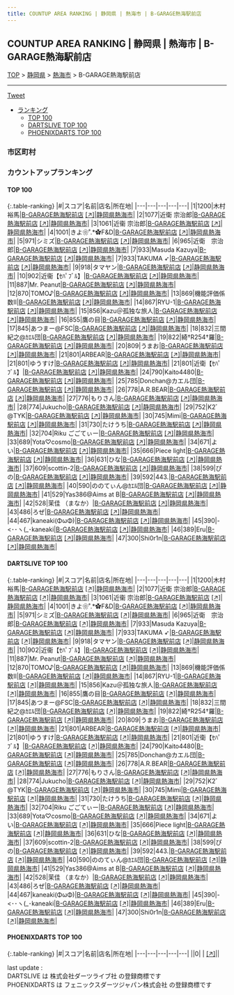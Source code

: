 ```yaml
---
title: COUNTUP AREA RANKING | 静岡県 | 熱海市 | B-GARAGE熱海駅前店
---
```

## COUNTUP AREA RANKING | 静岡県 | 熱海市 | B-GARAGE熱海駅前店

[TOP](/darts/rank/) > [静岡県](/darts/rank/静岡県/) > [熱海市](/darts/rank/静岡県/熱海市/) > B-GARAGE熱海駅前店

___

<a href="https://twitter.com/share?ref_src=twsrc%5Etfw" data-text="COUNTUP AREA RANKING | 静岡県熱海市B-GARAGE熱海駅前店" class="twitter-share-button" data-hashtags="DARTSLIVE,PHOENIXDARTS,darts,ダーツ" data-show-count="false">Tweet</a>

* [ランキング](#カウントアップランキング)
    * [TOP 100](#top-100)
    * [DARTSLIVE TOP 100](#dartslive-top-100)
    * [PHOENIXDARTS TOP 100](#phoenixdarts-top-100)

### 市区町村

<ul>

</ul>

### カウントアップランキング

#### TOP 100



{:.table-ranking}
|#|スコア|名前|店名|所在地|
|---|---|---|---|---|
|1|1200|<span class="rank-name-dl">木村 裕馬</span>|<a href="/darts/rank/shops/8d57c22f6e53f4ff25d56fb0e5c39bac.html">B-GARAGE熱海駅前店</a> <a href="https://search.dartslive.com/jp/shop/8d57c22f6e53f4ff25d56fb0e5c39bac">[↗]</a>|<a href="/darts/rank/静岡県/熱海市">静岡県熱海市</a>|
|2|1077|<span class="rank-name-dl">近衛 宗治郎</span>|<a href="/darts/rank/shops/8d57c22f6e53f4ff25d56fb0e5c39bac.html">B-GARAGE熱海駅前店</a> <a href="https://search.dartslive.com/jp/shop/8d57c22f6e53f4ff25d56fb0e5c39bac">[↗]</a>|<a href="/darts/rank/静岡県/熱海市">静岡県熱海市</a>|
|3|1061|<span class="rank-name-dl">近衞 宗治郎</span>|<a href="/darts/rank/shops/8d57c22f6e53f4ff25d56fb0e5c39bac.html">B-GARAGE熱海駅前店</a> <a href="https://search.dartslive.com/jp/shop/8d57c22f6e53f4ff25d56fb0e5c39bac">[↗]</a>|<a href="/darts/rank/静岡県/熱海市">静岡県熱海市</a>|
|4|1001|<span class="rank-name-dl">きよ❀˚.*✿F&amp;D</span>|<a href="/darts/rank/shops/8d57c22f6e53f4ff25d56fb0e5c39bac.html">B-GARAGE熱海駅前店</a> <a href="https://search.dartslive.com/jp/shop/8d57c22f6e53f4ff25d56fb0e5c39bac">[↗]</a>|<a href="/darts/rank/静岡県/熱海市">静岡県熱海市</a>|
|5|971|<span class="rank-name-dl">シミズ</span>|<a href="/darts/rank/shops/8d57c22f6e53f4ff25d56fb0e5c39bac.html">B-GARAGE熱海駅前店</a> <a href="https://search.dartslive.com/jp/shop/8d57c22f6e53f4ff25d56fb0e5c39bac">[↗]</a>|<a href="/darts/rank/静岡県/熱海市">静岡県熱海市</a>|
|6|965|<span class="rank-name-dl">近衛　宗治郎</span>|<a href="/darts/rank/shops/8d57c22f6e53f4ff25d56fb0e5c39bac.html">B-GARAGE熱海駅前店</a> <a href="https://search.dartslive.com/jp/shop/8d57c22f6e53f4ff25d56fb0e5c39bac">[↗]</a>|<a href="/darts/rank/静岡県/熱海市">静岡県熱海市</a>|
|7|933|<span class="rank-name-dl">Masuda Kazuya</span>|<a href="/darts/rank/shops/8d57c22f6e53f4ff25d56fb0e5c39bac.html">B-GARAGE熱海駅前店</a> <a href="https://search.dartslive.com/jp/shop/8d57c22f6e53f4ff25d56fb0e5c39bac">[↗]</a>|<a href="/darts/rank/静岡県/熱海市">静岡県熱海市</a>|
|7|933|<span class="rank-name-dl">TAKUMA ➶</span>|<a href="/darts/rank/shops/8d57c22f6e53f4ff25d56fb0e5c39bac.html">B-GARAGE熱海駅前店</a> <a href="https://search.dartslive.com/jp/shop/8d57c22f6e53f4ff25d56fb0e5c39bac">[↗]</a>|<a href="/darts/rank/静岡県/熱海市">静岡県熱海市</a>|
|9|918|<span class="rank-name-dl">タマヤン</span>|<a href="/darts/rank/shops/8d57c22f6e53f4ff25d56fb0e5c39bac.html">B-GARAGE熱海駅前店</a> <a href="https://search.dartslive.com/jp/shop/8d57c22f6e53f4ff25d56fb0e5c39bac">[↗]</a>|<a href="/darts/rank/静岡県/熱海市">静岡県熱海市</a>|
|10|902|<span class="rank-name-dl">近衞【ｾﾊﾟﾌﾞﾙ】</span>|<a href="/darts/rank/shops/8d57c22f6e53f4ff25d56fb0e5c39bac.html">B-GARAGE熱海駅前店</a> <a href="https://search.dartslive.com/jp/shop/8d57c22f6e53f4ff25d56fb0e5c39bac">[↗]</a>|<a href="/darts/rank/静岡県/熱海市">静岡県熱海市</a>|
|11|887|<span class="rank-name-dl">Mr. Peanut</span>|<a href="/darts/rank/shops/8d57c22f6e53f4ff25d56fb0e5c39bac.html">B-GARAGE熱海駅前店</a> <a href="https://search.dartslive.com/jp/shop/8d57c22f6e53f4ff25d56fb0e5c39bac">[↗]</a>|<a href="/darts/rank/静岡県/熱海市">静岡県熱海市</a>|
|12|870|<span class="rank-name-dl">TOMO♪</span>|<a href="/darts/rank/shops/8d57c22f6e53f4ff25d56fb0e5c39bac.html">B-GARAGE熱海駅前店</a> <a href="https://search.dartslive.com/jp/shop/8d57c22f6e53f4ff25d56fb0e5c39bac">[↗]</a>|<a href="/darts/rank/静岡県/熱海市">静岡県熱海市</a>|
|13|869|<span class="rank-name-dl">機能評価係数Ⅱ</span>|<a href="/darts/rank/shops/8d57c22f6e53f4ff25d56fb0e5c39bac.html">B-GARAGE熱海駅前店</a> <a href="https://search.dartslive.com/jp/shop/8d57c22f6e53f4ff25d56fb0e5c39bac">[↗]</a>|<a href="/darts/rank/静岡県/熱海市">静岡県熱海市</a>|
|14|867|<span class="rank-name-dl">RYU-1</span>|<a href="/darts/rank/shops/8d57c22f6e53f4ff25d56fb0e5c39bac.html">B-GARAGE熱海駅前店</a> <a href="https://search.dartslive.com/jp/shop/8d57c22f6e53f4ff25d56fb0e5c39bac">[↗]</a>|<a href="/darts/rank/静岡県/熱海市">静岡県熱海市</a>|
|15|856|<span class="rank-name-dl">Kazu＠孤独な旅人</span>|<a href="/darts/rank/shops/8d57c22f6e53f4ff25d56fb0e5c39bac.html">B-GARAGE熱海駅前店</a> <a href="https://search.dartslive.com/jp/shop/8d57c22f6e53f4ff25d56fb0e5c39bac">[↗]</a>|<a href="/darts/rank/静岡県/熱海市">静岡県熱海市</a>|
|16|855|<span class="rank-name-dl">鷹の目</span>|<a href="/darts/rank/shops/8d57c22f6e53f4ff25d56fb0e5c39bac.html">B-GARAGE熱海駅前店</a> <a href="https://search.dartslive.com/jp/shop/8d57c22f6e53f4ff25d56fb0e5c39bac">[↗]</a>|<a href="/darts/rank/静岡県/熱海市">静岡県熱海市</a>|
|17|845|<span class="rank-name-dl">あつまー@FSC</span>|<a href="/darts/rank/shops/8d57c22f6e53f4ff25d56fb0e5c39bac.html">B-GARAGE熱海駅前店</a> <a href="https://search.dartslive.com/jp/shop/8d57c22f6e53f4ff25d56fb0e5c39bac">[↗]</a>|<a href="/darts/rank/静岡県/熱海市">静岡県熱海市</a>|
|18|832|<span class="rank-name-dl">三間 紀之@ｶｴﾙ団</span>|<a href="/darts/rank/shops/8d57c22f6e53f4ff25d56fb0e5c39bac.html">B-GARAGE熱海駅前店</a> <a href="https://search.dartslive.com/jp/shop/8d57c22f6e53f4ff25d56fb0e5c39bac">[↗]</a>|<a href="/darts/rank/静岡県/熱海市">静岡県熱海市</a>|
|19|822|<span class="rank-name-dl">綺†R254†羅</span>|<a href="/darts/rank/shops/8d57c22f6e53f4ff25d56fb0e5c39bac.html">B-GARAGE熱海駅前店</a> <a href="https://search.dartslive.com/jp/shop/8d57c22f6e53f4ff25d56fb0e5c39bac">[↗]</a>|<a href="/darts/rank/静岡県/熱海市">静岡県熱海市</a>|
|20|809|<span class="rank-name-dl">うまお</span>|<a href="/darts/rank/shops/8d57c22f6e53f4ff25d56fb0e5c39bac.html">B-GARAGE熱海駅前店</a> <a href="https://search.dartslive.com/jp/shop/8d57c22f6e53f4ff25d56fb0e5c39bac">[↗]</a>|<a href="/darts/rank/静岡県/熱海市">静岡県熱海市</a>|
|21|801|<span class="rank-name-dl">ARBEAR</span>|<a href="/darts/rank/shops/8d57c22f6e53f4ff25d56fb0e5c39bac.html">B-GARAGE熱海駅前店</a> <a href="https://search.dartslive.com/jp/shop/8d57c22f6e53f4ff25d56fb0e5c39bac">[↗]</a>|<a href="/darts/rank/静岡県/熱海市">静岡県熱海市</a>|
|21|801|<span class="rank-name-dl">ゆうすけ</span>|<a href="/darts/rank/shops/8d57c22f6e53f4ff25d56fb0e5c39bac.html">B-GARAGE熱海駅前店</a> <a href="https://search.dartslive.com/jp/shop/8d57c22f6e53f4ff25d56fb0e5c39bac">[↗]</a>|<a href="/darts/rank/静岡県/熱海市">静岡県熱海市</a>|
|21|801|<span class="rank-name-dl">近衛【ｾﾊﾟﾌﾞﾙ】</span>|<a href="/darts/rank/shops/8d57c22f6e53f4ff25d56fb0e5c39bac.html">B-GARAGE熱海駅前店</a> <a href="https://search.dartslive.com/jp/shop/8d57c22f6e53f4ff25d56fb0e5c39bac">[↗]</a>|<a href="/darts/rank/静岡県/熱海市">静岡県熱海市</a>|
|24|790|<span class="rank-name-dl">Kaito4480</span>|<a href="/darts/rank/shops/8d57c22f6e53f4ff25d56fb0e5c39bac.html">B-GARAGE熱海駅前店</a> <a href="https://search.dartslive.com/jp/shop/8d57c22f6e53f4ff25d56fb0e5c39bac">[↗]</a>|<a href="/darts/rank/静岡県/熱海市">静岡県熱海市</a>|
|25|785|<span class="rank-name-dl">Donchan@カエル団</span>|<a href="/darts/rank/shops/8d57c22f6e53f4ff25d56fb0e5c39bac.html">B-GARAGE熱海駅前店</a> <a href="https://search.dartslive.com/jp/shop/8d57c22f6e53f4ff25d56fb0e5c39bac">[↗]</a>|<a href="/darts/rank/静岡県/熱海市">静岡県熱海市</a>|
|26|778|<span class="rank-name-dl">A.R.BEAR</span>|<a href="/darts/rank/shops/8d57c22f6e53f4ff25d56fb0e5c39bac.html">B-GARAGE熱海駅前店</a> <a href="https://search.dartslive.com/jp/shop/8d57c22f6e53f4ff25d56fb0e5c39bac">[↗]</a>|<a href="/darts/rank/静岡県/熱海市">静岡県熱海市</a>|
|27|776|<span class="rank-name-dl">もりさん</span>|<a href="/darts/rank/shops/8d57c22f6e53f4ff25d56fb0e5c39bac.html">B-GARAGE熱海駅前店</a> <a href="https://search.dartslive.com/jp/shop/8d57c22f6e53f4ff25d56fb0e5c39bac">[↗]</a>|<a href="/darts/rank/静岡県/熱海市">静岡県熱海市</a>|
|28|774|<span class="rank-name-dl">Jukucho</span>|<a href="/darts/rank/shops/8d57c22f6e53f4ff25d56fb0e5c39bac.html">B-GARAGE熱海駅前店</a> <a href="https://search.dartslive.com/jp/shop/8d57c22f6e53f4ff25d56fb0e5c39bac">[↗]</a>|<a href="/darts/rank/静岡県/熱海市">静岡県熱海市</a>|
|29|752|<span class="rank-name-dl">K2ﾞ　@TYK</span>|<a href="/darts/rank/shops/8d57c22f6e53f4ff25d56fb0e5c39bac.html">B-GARAGE熱海駅前店</a> <a href="https://search.dartslive.com/jp/shop/8d57c22f6e53f4ff25d56fb0e5c39bac">[↗]</a>|<a href="/darts/rank/静岡県/熱海市">静岡県熱海市</a>|
|30|745|<span class="rank-name-dl">Mimi</span>|<a href="/darts/rank/shops/8d57c22f6e53f4ff25d56fb0e5c39bac.html">B-GARAGE熱海駅前店</a> <a href="https://search.dartslive.com/jp/shop/8d57c22f6e53f4ff25d56fb0e5c39bac">[↗]</a>|<a href="/darts/rank/静岡県/熱海市">静岡県熱海市</a>|
|31|730|<span class="rank-name-dl">たけうち</span>|<a href="/darts/rank/shops/8d57c22f6e53f4ff25d56fb0e5c39bac.html">B-GARAGE熱海駅前店</a> <a href="https://search.dartslive.com/jp/shop/8d57c22f6e53f4ff25d56fb0e5c39bac">[↗]</a>|<a href="/darts/rank/静岡県/熱海市">静岡県熱海市</a>|
|32|704|<span class="rank-name-dl">Riku ごごてぃー</span>|<a href="/darts/rank/shops/8d57c22f6e53f4ff25d56fb0e5c39bac.html">B-GARAGE熱海駅前店</a> <a href="https://search.dartslive.com/jp/shop/8d57c22f6e53f4ff25d56fb0e5c39bac">[↗]</a>|<a href="/darts/rank/静岡県/熱海市">静岡県熱海市</a>|
|33|689|<span class="rank-name-dl">Yota♡cosmo</span>|<a href="/darts/rank/shops/8d57c22f6e53f4ff25d56fb0e5c39bac.html">B-GARAGE熱海駅前店</a> <a href="https://search.dartslive.com/jp/shop/8d57c22f6e53f4ff25d56fb0e5c39bac">[↗]</a>|<a href="/darts/rank/静岡県/熱海市">静岡県熱海市</a>|
|34|671|<span class="rank-name-dl">よい</span>|<a href="/darts/rank/shops/8d57c22f6e53f4ff25d56fb0e5c39bac.html">B-GARAGE熱海駅前店</a> <a href="https://search.dartslive.com/jp/shop/8d57c22f6e53f4ff25d56fb0e5c39bac">[↗]</a>|<a href="/darts/rank/静岡県/熱海市">静岡県熱海市</a>|
|35|666|<span class="rank-name-dl">Piece light</span>|<a href="/darts/rank/shops/8d57c22f6e53f4ff25d56fb0e5c39bac.html">B-GARAGE熱海駅前店</a> <a href="https://search.dartslive.com/jp/shop/8d57c22f6e53f4ff25d56fb0e5c39bac">[↗]</a>|<a href="/darts/rank/静岡県/熱海市">静岡県熱海市</a>|
|36|631|<span class="rank-name-dl">ひな</span>|<a href="/darts/rank/shops/8d57c22f6e53f4ff25d56fb0e5c39bac.html">B-GARAGE熱海駅前店</a> <a href="https://search.dartslive.com/jp/shop/8d57c22f6e53f4ff25d56fb0e5c39bac">[↗]</a>|<a href="/darts/rank/静岡県/熱海市">静岡県熱海市</a>|
|37|609|<span class="rank-name-dl">scottin-2</span>|<a href="/darts/rank/shops/8d57c22f6e53f4ff25d56fb0e5c39bac.html">B-GARAGE熱海駅前店</a> <a href="https://search.dartslive.com/jp/shop/8d57c22f6e53f4ff25d56fb0e5c39bac">[↗]</a>|<a href="/darts/rank/静岡県/熱海市">静岡県熱海市</a>|
|38|599|<span class="rank-name-dl">ぴの</span>|<a href="/darts/rank/shops/8d57c22f6e53f4ff25d56fb0e5c39bac.html">B-GARAGE熱海駅前店</a> <a href="https://search.dartslive.com/jp/shop/8d57c22f6e53f4ff25d56fb0e5c39bac">[↗]</a>|<a href="/darts/rank/静岡県/熱海市">静岡県熱海市</a>|
|39|592|<span class="rank-name-dl">443.</span>|<a href="/darts/rank/shops/8d57c22f6e53f4ff25d56fb0e5c39bac.html">B-GARAGE熱海駅前店</a> <a href="https://search.dartslive.com/jp/shop/8d57c22f6e53f4ff25d56fb0e5c39bac">[↗]</a>|<a href="/darts/rank/静岡県/熱海市">静岡県熱海市</a>|
|40|590|<span class="rank-name-dl">ののてぃん@ｶｴﾙ団</span>|<a href="/darts/rank/shops/8d57c22f6e53f4ff25d56fb0e5c39bac.html">B-GARAGE熱海駅前店</a> <a href="https://search.dartslive.com/jp/shop/8d57c22f6e53f4ff25d56fb0e5c39bac">[↗]</a>|<a href="/darts/rank/静岡県/熱海市">静岡県熱海市</a>|
|41|529|<span class="rank-name-dl">Yas386@Aims at B</span>|<a href="/darts/rank/shops/8d57c22f6e53f4ff25d56fb0e5c39bac.html">B-GARAGE熱海駅前店</a> <a href="https://search.dartslive.com/jp/shop/8d57c22f6e53f4ff25d56fb0e5c39bac">[↗]</a>|<a href="/darts/rank/静岡県/熱海市">静岡県熱海市</a>|
|42|528|<span class="rank-name-dl">茉佳 （まなか）</span>|<a href="/darts/rank/shops/8d57c22f6e53f4ff25d56fb0e5c39bac.html">B-GARAGE熱海駅前店</a> <a href="https://search.dartslive.com/jp/shop/8d57c22f6e53f4ff25d56fb0e5c39bac">[↗]</a>|<a href="/darts/rank/静岡県/熱海市">静岡県熱海市</a>|
|43|486|<span class="rank-name-dl">ろぜ</span>|<a href="/darts/rank/shops/8d57c22f6e53f4ff25d56fb0e5c39bac.html">B-GARAGE熱海駅前店</a> <a href="https://search.dartslive.com/jp/shop/8d57c22f6e53f4ff25d56fb0e5c39bac">[↗]</a>|<a href="/darts/rank/静岡県/熱海市">静岡県熱海市</a>|
|44|467|<span class="rank-name-dl">kaneaki(ΦωΦ)</span>|<a href="/darts/rank/shops/8d57c22f6e53f4ff25d56fb0e5c39bac.html">B-GARAGE熱海駅前店</a> <a href="https://search.dartslive.com/jp/shop/8d57c22f6e53f4ff25d56fb0e5c39bac">[↗]</a>|<a href="/darts/rank/静岡県/熱海市">静岡県熱海市</a>|
|45|390|<span class="rank-name-dl">-&lt;･･ヽ(_･kaneaki</span>|<a href="/darts/rank/shops/8d57c22f6e53f4ff25d56fb0e5c39bac.html">B-GARAGE熱海駅前店</a> <a href="https://search.dartslive.com/jp/shop/8d57c22f6e53f4ff25d56fb0e5c39bac">[↗]</a>|<a href="/darts/rank/静岡県/熱海市">静岡県熱海市</a>|
|46|389|<span class="rank-name-dl">Eru</span>|<a href="/darts/rank/shops/8d57c22f6e53f4ff25d56fb0e5c39bac.html">B-GARAGE熱海駅前店</a> <a href="https://search.dartslive.com/jp/shop/8d57c22f6e53f4ff25d56fb0e5c39bac">[↗]</a>|<a href="/darts/rank/静岡県/熱海市">静岡県熱海市</a>|
|47|300|<span class="rank-name-dl">Shi0r1n</span>|<a href="/darts/rank/shops/8d57c22f6e53f4ff25d56fb0e5c39bac.html">B-GARAGE熱海駅前店</a> <a href="https://search.dartslive.com/jp/shop/8d57c22f6e53f4ff25d56fb0e5c39bac">[↗]</a>|<a href="/darts/rank/静岡県/熱海市">静岡県熱海市</a>|


#### DARTSLIVE TOP 100



{:.table-ranking}
|#|スコア|名前|店名|所在地|
|---|---|---|---|---|
|1|1200|<span class="rank-name-dl">木村 裕馬</span>|<a href="/darts/rank/shops/8d57c22f6e53f4ff25d56fb0e5c39bac.html">B-GARAGE熱海駅前店</a> <a href="https://search.dartslive.com/jp/shop/8d57c22f6e53f4ff25d56fb0e5c39bac">[↗]</a>|<a href="/darts/rank/静岡県/熱海市">静岡県熱海市</a>|
|2|1077|<span class="rank-name-dl">近衛 宗治郎</span>|<a href="/darts/rank/shops/8d57c22f6e53f4ff25d56fb0e5c39bac.html">B-GARAGE熱海駅前店</a> <a href="https://search.dartslive.com/jp/shop/8d57c22f6e53f4ff25d56fb0e5c39bac">[↗]</a>|<a href="/darts/rank/静岡県/熱海市">静岡県熱海市</a>|
|3|1061|<span class="rank-name-dl">近衞 宗治郎</span>|<a href="/darts/rank/shops/8d57c22f6e53f4ff25d56fb0e5c39bac.html">B-GARAGE熱海駅前店</a> <a href="https://search.dartslive.com/jp/shop/8d57c22f6e53f4ff25d56fb0e5c39bac">[↗]</a>|<a href="/darts/rank/静岡県/熱海市">静岡県熱海市</a>|
|4|1001|<span class="rank-name-dl">きよ❀˚.*✿F&amp;D</span>|<a href="/darts/rank/shops/8d57c22f6e53f4ff25d56fb0e5c39bac.html">B-GARAGE熱海駅前店</a> <a href="https://search.dartslive.com/jp/shop/8d57c22f6e53f4ff25d56fb0e5c39bac">[↗]</a>|<a href="/darts/rank/静岡県/熱海市">静岡県熱海市</a>|
|5|971|<span class="rank-name-dl">シミズ</span>|<a href="/darts/rank/shops/8d57c22f6e53f4ff25d56fb0e5c39bac.html">B-GARAGE熱海駅前店</a> <a href="https://search.dartslive.com/jp/shop/8d57c22f6e53f4ff25d56fb0e5c39bac">[↗]</a>|<a href="/darts/rank/静岡県/熱海市">静岡県熱海市</a>|
|6|965|<span class="rank-name-dl">近衛　宗治郎</span>|<a href="/darts/rank/shops/8d57c22f6e53f4ff25d56fb0e5c39bac.html">B-GARAGE熱海駅前店</a> <a href="https://search.dartslive.com/jp/shop/8d57c22f6e53f4ff25d56fb0e5c39bac">[↗]</a>|<a href="/darts/rank/静岡県/熱海市">静岡県熱海市</a>|
|7|933|<span class="rank-name-dl">Masuda Kazuya</span>|<a href="/darts/rank/shops/8d57c22f6e53f4ff25d56fb0e5c39bac.html">B-GARAGE熱海駅前店</a> <a href="https://search.dartslive.com/jp/shop/8d57c22f6e53f4ff25d56fb0e5c39bac">[↗]</a>|<a href="/darts/rank/静岡県/熱海市">静岡県熱海市</a>|
|7|933|<span class="rank-name-dl">TAKUMA ➶</span>|<a href="/darts/rank/shops/8d57c22f6e53f4ff25d56fb0e5c39bac.html">B-GARAGE熱海駅前店</a> <a href="https://search.dartslive.com/jp/shop/8d57c22f6e53f4ff25d56fb0e5c39bac">[↗]</a>|<a href="/darts/rank/静岡県/熱海市">静岡県熱海市</a>|
|9|918|<span class="rank-name-dl">タマヤン</span>|<a href="/darts/rank/shops/8d57c22f6e53f4ff25d56fb0e5c39bac.html">B-GARAGE熱海駅前店</a> <a href="https://search.dartslive.com/jp/shop/8d57c22f6e53f4ff25d56fb0e5c39bac">[↗]</a>|<a href="/darts/rank/静岡県/熱海市">静岡県熱海市</a>|
|10|902|<span class="rank-name-dl">近衞【ｾﾊﾟﾌﾞﾙ】</span>|<a href="/darts/rank/shops/8d57c22f6e53f4ff25d56fb0e5c39bac.html">B-GARAGE熱海駅前店</a> <a href="https://search.dartslive.com/jp/shop/8d57c22f6e53f4ff25d56fb0e5c39bac">[↗]</a>|<a href="/darts/rank/静岡県/熱海市">静岡県熱海市</a>|
|11|887|<span class="rank-name-dl">Mr. Peanut</span>|<a href="/darts/rank/shops/8d57c22f6e53f4ff25d56fb0e5c39bac.html">B-GARAGE熱海駅前店</a> <a href="https://search.dartslive.com/jp/shop/8d57c22f6e53f4ff25d56fb0e5c39bac">[↗]</a>|<a href="/darts/rank/静岡県/熱海市">静岡県熱海市</a>|
|12|870|<span class="rank-name-dl">TOMO♪</span>|<a href="/darts/rank/shops/8d57c22f6e53f4ff25d56fb0e5c39bac.html">B-GARAGE熱海駅前店</a> <a href="https://search.dartslive.com/jp/shop/8d57c22f6e53f4ff25d56fb0e5c39bac">[↗]</a>|<a href="/darts/rank/静岡県/熱海市">静岡県熱海市</a>|
|13|869|<span class="rank-name-dl">機能評価係数Ⅱ</span>|<a href="/darts/rank/shops/8d57c22f6e53f4ff25d56fb0e5c39bac.html">B-GARAGE熱海駅前店</a> <a href="https://search.dartslive.com/jp/shop/8d57c22f6e53f4ff25d56fb0e5c39bac">[↗]</a>|<a href="/darts/rank/静岡県/熱海市">静岡県熱海市</a>|
|14|867|<span class="rank-name-dl">RYU-1</span>|<a href="/darts/rank/shops/8d57c22f6e53f4ff25d56fb0e5c39bac.html">B-GARAGE熱海駅前店</a> <a href="https://search.dartslive.com/jp/shop/8d57c22f6e53f4ff25d56fb0e5c39bac">[↗]</a>|<a href="/darts/rank/静岡県/熱海市">静岡県熱海市</a>|
|15|856|<span class="rank-name-dl">Kazu＠孤独な旅人</span>|<a href="/darts/rank/shops/8d57c22f6e53f4ff25d56fb0e5c39bac.html">B-GARAGE熱海駅前店</a> <a href="https://search.dartslive.com/jp/shop/8d57c22f6e53f4ff25d56fb0e5c39bac">[↗]</a>|<a href="/darts/rank/静岡県/熱海市">静岡県熱海市</a>|
|16|855|<span class="rank-name-dl">鷹の目</span>|<a href="/darts/rank/shops/8d57c22f6e53f4ff25d56fb0e5c39bac.html">B-GARAGE熱海駅前店</a> <a href="https://search.dartslive.com/jp/shop/8d57c22f6e53f4ff25d56fb0e5c39bac">[↗]</a>|<a href="/darts/rank/静岡県/熱海市">静岡県熱海市</a>|
|17|845|<span class="rank-name-dl">あつまー@FSC</span>|<a href="/darts/rank/shops/8d57c22f6e53f4ff25d56fb0e5c39bac.html">B-GARAGE熱海駅前店</a> <a href="https://search.dartslive.com/jp/shop/8d57c22f6e53f4ff25d56fb0e5c39bac">[↗]</a>|<a href="/darts/rank/静岡県/熱海市">静岡県熱海市</a>|
|18|832|<span class="rank-name-dl">三間 紀之@ｶｴﾙ団</span>|<a href="/darts/rank/shops/8d57c22f6e53f4ff25d56fb0e5c39bac.html">B-GARAGE熱海駅前店</a> <a href="https://search.dartslive.com/jp/shop/8d57c22f6e53f4ff25d56fb0e5c39bac">[↗]</a>|<a href="/darts/rank/静岡県/熱海市">静岡県熱海市</a>|
|19|822|<span class="rank-name-dl">綺†R254†羅</span>|<a href="/darts/rank/shops/8d57c22f6e53f4ff25d56fb0e5c39bac.html">B-GARAGE熱海駅前店</a> <a href="https://search.dartslive.com/jp/shop/8d57c22f6e53f4ff25d56fb0e5c39bac">[↗]</a>|<a href="/darts/rank/静岡県/熱海市">静岡県熱海市</a>|
|20|809|<span class="rank-name-dl">うまお</span>|<a href="/darts/rank/shops/8d57c22f6e53f4ff25d56fb0e5c39bac.html">B-GARAGE熱海駅前店</a> <a href="https://search.dartslive.com/jp/shop/8d57c22f6e53f4ff25d56fb0e5c39bac">[↗]</a>|<a href="/darts/rank/静岡県/熱海市">静岡県熱海市</a>|
|21|801|<span class="rank-name-dl">ARBEAR</span>|<a href="/darts/rank/shops/8d57c22f6e53f4ff25d56fb0e5c39bac.html">B-GARAGE熱海駅前店</a> <a href="https://search.dartslive.com/jp/shop/8d57c22f6e53f4ff25d56fb0e5c39bac">[↗]</a>|<a href="/darts/rank/静岡県/熱海市">静岡県熱海市</a>|
|21|801|<span class="rank-name-dl">ゆうすけ</span>|<a href="/darts/rank/shops/8d57c22f6e53f4ff25d56fb0e5c39bac.html">B-GARAGE熱海駅前店</a> <a href="https://search.dartslive.com/jp/shop/8d57c22f6e53f4ff25d56fb0e5c39bac">[↗]</a>|<a href="/darts/rank/静岡県/熱海市">静岡県熱海市</a>|
|21|801|<span class="rank-name-dl">近衛【ｾﾊﾟﾌﾞﾙ】</span>|<a href="/darts/rank/shops/8d57c22f6e53f4ff25d56fb0e5c39bac.html">B-GARAGE熱海駅前店</a> <a href="https://search.dartslive.com/jp/shop/8d57c22f6e53f4ff25d56fb0e5c39bac">[↗]</a>|<a href="/darts/rank/静岡県/熱海市">静岡県熱海市</a>|
|24|790|<span class="rank-name-dl">Kaito4480</span>|<a href="/darts/rank/shops/8d57c22f6e53f4ff25d56fb0e5c39bac.html">B-GARAGE熱海駅前店</a> <a href="https://search.dartslive.com/jp/shop/8d57c22f6e53f4ff25d56fb0e5c39bac">[↗]</a>|<a href="/darts/rank/静岡県/熱海市">静岡県熱海市</a>|
|25|785|<span class="rank-name-dl">Donchan@カエル団</span>|<a href="/darts/rank/shops/8d57c22f6e53f4ff25d56fb0e5c39bac.html">B-GARAGE熱海駅前店</a> <a href="https://search.dartslive.com/jp/shop/8d57c22f6e53f4ff25d56fb0e5c39bac">[↗]</a>|<a href="/darts/rank/静岡県/熱海市">静岡県熱海市</a>|
|26|778|<span class="rank-name-dl">A.R.BEAR</span>|<a href="/darts/rank/shops/8d57c22f6e53f4ff25d56fb0e5c39bac.html">B-GARAGE熱海駅前店</a> <a href="https://search.dartslive.com/jp/shop/8d57c22f6e53f4ff25d56fb0e5c39bac">[↗]</a>|<a href="/darts/rank/静岡県/熱海市">静岡県熱海市</a>|
|27|776|<span class="rank-name-dl">もりさん</span>|<a href="/darts/rank/shops/8d57c22f6e53f4ff25d56fb0e5c39bac.html">B-GARAGE熱海駅前店</a> <a href="https://search.dartslive.com/jp/shop/8d57c22f6e53f4ff25d56fb0e5c39bac">[↗]</a>|<a href="/darts/rank/静岡県/熱海市">静岡県熱海市</a>|
|28|774|<span class="rank-name-dl">Jukucho</span>|<a href="/darts/rank/shops/8d57c22f6e53f4ff25d56fb0e5c39bac.html">B-GARAGE熱海駅前店</a> <a href="https://search.dartslive.com/jp/shop/8d57c22f6e53f4ff25d56fb0e5c39bac">[↗]</a>|<a href="/darts/rank/静岡県/熱海市">静岡県熱海市</a>|
|29|752|<span class="rank-name-dl">K2ﾞ　@TYK</span>|<a href="/darts/rank/shops/8d57c22f6e53f4ff25d56fb0e5c39bac.html">B-GARAGE熱海駅前店</a> <a href="https://search.dartslive.com/jp/shop/8d57c22f6e53f4ff25d56fb0e5c39bac">[↗]</a>|<a href="/darts/rank/静岡県/熱海市">静岡県熱海市</a>|
|30|745|<span class="rank-name-dl">Mimi</span>|<a href="/darts/rank/shops/8d57c22f6e53f4ff25d56fb0e5c39bac.html">B-GARAGE熱海駅前店</a> <a href="https://search.dartslive.com/jp/shop/8d57c22f6e53f4ff25d56fb0e5c39bac">[↗]</a>|<a href="/darts/rank/静岡県/熱海市">静岡県熱海市</a>|
|31|730|<span class="rank-name-dl">たけうち</span>|<a href="/darts/rank/shops/8d57c22f6e53f4ff25d56fb0e5c39bac.html">B-GARAGE熱海駅前店</a> <a href="https://search.dartslive.com/jp/shop/8d57c22f6e53f4ff25d56fb0e5c39bac">[↗]</a>|<a href="/darts/rank/静岡県/熱海市">静岡県熱海市</a>|
|32|704|<span class="rank-name-dl">Riku ごごてぃー</span>|<a href="/darts/rank/shops/8d57c22f6e53f4ff25d56fb0e5c39bac.html">B-GARAGE熱海駅前店</a> <a href="https://search.dartslive.com/jp/shop/8d57c22f6e53f4ff25d56fb0e5c39bac">[↗]</a>|<a href="/darts/rank/静岡県/熱海市">静岡県熱海市</a>|
|33|689|<span class="rank-name-dl">Yota♡cosmo</span>|<a href="/darts/rank/shops/8d57c22f6e53f4ff25d56fb0e5c39bac.html">B-GARAGE熱海駅前店</a> <a href="https://search.dartslive.com/jp/shop/8d57c22f6e53f4ff25d56fb0e5c39bac">[↗]</a>|<a href="/darts/rank/静岡県/熱海市">静岡県熱海市</a>|
|34|671|<span class="rank-name-dl">よい</span>|<a href="/darts/rank/shops/8d57c22f6e53f4ff25d56fb0e5c39bac.html">B-GARAGE熱海駅前店</a> <a href="https://search.dartslive.com/jp/shop/8d57c22f6e53f4ff25d56fb0e5c39bac">[↗]</a>|<a href="/darts/rank/静岡県/熱海市">静岡県熱海市</a>|
|35|666|<span class="rank-name-dl">Piece light</span>|<a href="/darts/rank/shops/8d57c22f6e53f4ff25d56fb0e5c39bac.html">B-GARAGE熱海駅前店</a> <a href="https://search.dartslive.com/jp/shop/8d57c22f6e53f4ff25d56fb0e5c39bac">[↗]</a>|<a href="/darts/rank/静岡県/熱海市">静岡県熱海市</a>|
|36|631|<span class="rank-name-dl">ひな</span>|<a href="/darts/rank/shops/8d57c22f6e53f4ff25d56fb0e5c39bac.html">B-GARAGE熱海駅前店</a> <a href="https://search.dartslive.com/jp/shop/8d57c22f6e53f4ff25d56fb0e5c39bac">[↗]</a>|<a href="/darts/rank/静岡県/熱海市">静岡県熱海市</a>|
|37|609|<span class="rank-name-dl">scottin-2</span>|<a href="/darts/rank/shops/8d57c22f6e53f4ff25d56fb0e5c39bac.html">B-GARAGE熱海駅前店</a> <a href="https://search.dartslive.com/jp/shop/8d57c22f6e53f4ff25d56fb0e5c39bac">[↗]</a>|<a href="/darts/rank/静岡県/熱海市">静岡県熱海市</a>|
|38|599|<span class="rank-name-dl">ぴの</span>|<a href="/darts/rank/shops/8d57c22f6e53f4ff25d56fb0e5c39bac.html">B-GARAGE熱海駅前店</a> <a href="https://search.dartslive.com/jp/shop/8d57c22f6e53f4ff25d56fb0e5c39bac">[↗]</a>|<a href="/darts/rank/静岡県/熱海市">静岡県熱海市</a>|
|39|592|<span class="rank-name-dl">443.</span>|<a href="/darts/rank/shops/8d57c22f6e53f4ff25d56fb0e5c39bac.html">B-GARAGE熱海駅前店</a> <a href="https://search.dartslive.com/jp/shop/8d57c22f6e53f4ff25d56fb0e5c39bac">[↗]</a>|<a href="/darts/rank/静岡県/熱海市">静岡県熱海市</a>|
|40|590|<span class="rank-name-dl">ののてぃん@ｶｴﾙ団</span>|<a href="/darts/rank/shops/8d57c22f6e53f4ff25d56fb0e5c39bac.html">B-GARAGE熱海駅前店</a> <a href="https://search.dartslive.com/jp/shop/8d57c22f6e53f4ff25d56fb0e5c39bac">[↗]</a>|<a href="/darts/rank/静岡県/熱海市">静岡県熱海市</a>|
|41|529|<span class="rank-name-dl">Yas386@Aims at B</span>|<a href="/darts/rank/shops/8d57c22f6e53f4ff25d56fb0e5c39bac.html">B-GARAGE熱海駅前店</a> <a href="https://search.dartslive.com/jp/shop/8d57c22f6e53f4ff25d56fb0e5c39bac">[↗]</a>|<a href="/darts/rank/静岡県/熱海市">静岡県熱海市</a>|
|42|528|<span class="rank-name-dl">茉佳 （まなか）</span>|<a href="/darts/rank/shops/8d57c22f6e53f4ff25d56fb0e5c39bac.html">B-GARAGE熱海駅前店</a> <a href="https://search.dartslive.com/jp/shop/8d57c22f6e53f4ff25d56fb0e5c39bac">[↗]</a>|<a href="/darts/rank/静岡県/熱海市">静岡県熱海市</a>|
|43|486|<span class="rank-name-dl">ろぜ</span>|<a href="/darts/rank/shops/8d57c22f6e53f4ff25d56fb0e5c39bac.html">B-GARAGE熱海駅前店</a> <a href="https://search.dartslive.com/jp/shop/8d57c22f6e53f4ff25d56fb0e5c39bac">[↗]</a>|<a href="/darts/rank/静岡県/熱海市">静岡県熱海市</a>|
|44|467|<span class="rank-name-dl">kaneaki(ΦωΦ)</span>|<a href="/darts/rank/shops/8d57c22f6e53f4ff25d56fb0e5c39bac.html">B-GARAGE熱海駅前店</a> <a href="https://search.dartslive.com/jp/shop/8d57c22f6e53f4ff25d56fb0e5c39bac">[↗]</a>|<a href="/darts/rank/静岡県/熱海市">静岡県熱海市</a>|
|45|390|<span class="rank-name-dl">-&lt;･･ヽ(_･kaneaki</span>|<a href="/darts/rank/shops/8d57c22f6e53f4ff25d56fb0e5c39bac.html">B-GARAGE熱海駅前店</a> <a href="https://search.dartslive.com/jp/shop/8d57c22f6e53f4ff25d56fb0e5c39bac">[↗]</a>|<a href="/darts/rank/静岡県/熱海市">静岡県熱海市</a>|
|46|389|<span class="rank-name-dl">Eru</span>|<a href="/darts/rank/shops/8d57c22f6e53f4ff25d56fb0e5c39bac.html">B-GARAGE熱海駅前店</a> <a href="https://search.dartslive.com/jp/shop/8d57c22f6e53f4ff25d56fb0e5c39bac">[↗]</a>|<a href="/darts/rank/静岡県/熱海市">静岡県熱海市</a>|
|47|300|<span class="rank-name-dl">Shi0r1n</span>|<a href="/darts/rank/shops/8d57c22f6e53f4ff25d56fb0e5c39bac.html">B-GARAGE熱海駅前店</a> <a href="https://search.dartslive.com/jp/shop/8d57c22f6e53f4ff25d56fb0e5c39bac">[↗]</a>|<a href="/darts/rank/静岡県/熱海市">静岡県熱海市</a>|


#### PHOENIXDARTS TOP 100



{:.table-ranking}
|#|スコア|名前|店名|所在地|
|---|---|---|---|---|
||0|<span class="rank-name-dl"> </span>|<a href="/darts/rank/shops/.html"></a> <a href="">[↗]</a>|<a href="/darts/rank//"></a>|


<div class="footer border-top border-gray-light mt-5 pt-3 text-right text-gray">
    last update : <span style="font-weight: italic" id="foot_last_modified"></span><br />
    DARTSLIVE は 株式会社ダーツライブ社 の登録商標です<br />
    PHOENIXDARTS は フェニックスダーツジャパン株式会社 の登録商標です<br />
</div>

<script src="https://cdnjs.cloudflare.com/ajax/libs/jquery.tablesorter/2.31.3/js/jquery.tablesorter.min.js" integrity="sha512-qzgd5cYSZcosqpzpn7zF2ZId8f/8CHmFKZ8j7mU4OUXTNRd5g+ZHBPsgKEwoqxCtdQvExE5LprwwPAgoicguNg==" crossorigin="anonymous" referrerpolicy="no-referrer"></script>
<link rel="stylesheet" href="https://cdnjs.cloudflare.com/ajax/libs/jquery.tablesorter/2.31.3/css/theme.default.min.css" integrity="sha512-wghhOJkjQX0Lh3NSWvNKeZ0ZpNn+SPVXX1Qyc9OCaogADktxrBiBdKGDoqVUOyhStvMBmJQ8ZdMHiR3wuEq8+w==" crossorigin="anonymous" referrerpolicy="no-referrer" />
<script>
$(function() {
    $(".table-ranking").tablesorter({sortList:[[0, 0]]});
    $("#foot_last_modified").text(formatDate(new Date(document.lastModified), 'yyyy-MM-dd HH:mm:ss'));
});
</script>

<script async src="https://platform.twitter.com/widgets.js" charset="utf-8"></script>